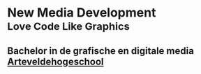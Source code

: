 New Media Development<br><small>Love Code Like Graphics</small>
==========================================================================================
## Bachelor in de **grafische en digitale media**<br>[Arteveldehogeschool](http://www.arteveldehogeschool.be)
